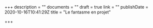 +++
description = ""
documents = ""
draft = true
link = ""
publishDate = 2020-10-16T10:41:29Z
title = "Le fantasme en projet"

+++
